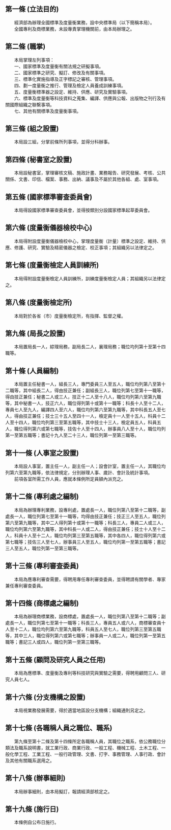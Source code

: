 第一條 (立法目的)
-----------------
　　經濟部為辦理全國標準及度量衡業務，設中央標準局（以下簡稱本局）。  
　　全國專利及商標業務，未設專責掌理機關前，由本局辦理之。  


第二條 (職掌)
-------------
　　本局掌理左列事項：  
　　一、國家標準及度量衡有關法規之研擬事項。  
　　二、國家標準之研究、擬訂、修改及有關事項。  
　　三、標準化實施指導及正字標記之審核、管理事項。  
　　四、劃一度量衡之推行、管理及檢定人員養成訓練事項。  
　　五、度量衡標準器之設定、維持、供應、研究及實驗事項。  
　　六、標準及度量衡等科技資料之蒐集、編譯、供應與公報、出版物之刊行及有關國際組織之聯繫事項。  
　　七、其他有關標準及度量衡事項。  


第三條 (組之設置)
-----------------
　　本局設三組，分掌前條所列事項，並得分科辦事。  


第四條 (秘書室之設置)
---------------------
　　本局設秘書室，掌理審核文稿、施政計畫、業務報告、研究發展、考核、公共關係、文書、印信、檔案、事務、出納、議事及不屬於其他各組、處、室事項。  


第五條 (國家標準審查委員會)
---------------------------
　　本局得設國家標準審查委員會，並得按類別分設國家標準起草委員會。  


第六條 (度量衡儀器檢校中心)
---------------------------
　　本局得附設度量衡儀器檢校中心，掌理度量衡（計量）標準之設定、維持、供應、修護、研究、實驗及精密儀器之檢定、校正事項；其組織另以法律定之。  


第七條 (度量衡檢定人員訓練所)
-----------------------------
　　本局得附設度量衡檢定人員訓練所，訓練度量衡檢定人員；其組織另以法律定之。  


第八條 (度量衡檢定所)
---------------------
　　本局對於各省（市）度量衡檢定所，有指揮、監督之權。  


第九條 (局長之設置)
-------------------
　　本局置局長一人，綜理局務，副局長二人，襄理局務；職位均列第十至第十四職等。  


第十條 (人員編制)
-----------------
　　本局置主任秘書一人，組長三人，專門委員三人至五人，職位均列第八至第十二職等，其中組長二人，得由技正兼任；副組長三人，職位列第七至第十一職等，得由技正兼任；秘書二人或三人，技正十二人至十八人，職位均列第六至第九職等，其中秘書一人，技正六人，職位得列第十或第十一職等；科長十人至十二人，專員七人至九人，編譯四人至六人，職位均列第六至第九職等，其中科長五人至七人，得由技正兼任；技士三十五人至四十一人，檢定員十一人至十五人，科員十二人至十四人，職位均列第三至第五職等，其中技士十三人，檢定員五人，科員五人，職位得列第六或第七職等，技佐十人至十四人，辦事員八人至十人，職位均列第一至第五職等；書記十九人至二十三人，職位列第一至第三職等。  


第十一條 (人事室之設置)
-----------------------
　　本局設人事室，置主任一人，副主任一人；設會計室，置主任一人，其職位均列第六至第九職等，依法律規定，分別辦理人事、歲計、會計及統計事項。  
　　前項各室所需工作人員，應就本條例所定員額內派充之。  


第十二條 (專利處之編制)
-----------------------
　　本局為辦理專利業務，設專利處，置處長一人，職位列第八至第十二職等，副處長一人，職位列第七至第十一職等，均得由技正兼任；技正三人至五人，職位列第六至第九職等，其中二人得列第十或第十一職等；科長三人，專員二人或三人，職位均列第六至第九職等，其中科長一人或二人，得由技正兼任；技士十人至十二人，科員十人至十二人，職位均列第三至第五職等，其中各四人，職位得列第六或第七職等；技佐三人至七人，辦事員三人至五人，職位均列第一至第五職等；書記三人至五人，職位列第一至第三職等。  


第十三條 (專利審查委員)
-----------------------
　　本局為應專利審查需要，得聘用專任專利審查委員，並得聘請有關學者、專家兼任專利審查委員。  


第十四條 (商標處之編制)
-----------------------
　　本局為辦理商標業務，設商標處，置處長一人，職位列第八至第十二職等；副處長一人，職位列第七至第十一職等；科長三人，專員五人或六人，商標審查員十人至十二人，職位均列第六至第九職等，科員五人至七人，職位列第三至第五職等，其中三人，職位得列第六或第七職等；辦事員一人或二人，職位列第一至第五職等；書記三人或四人，職位列第一至第三職等。  


第十五條 (顧問及研究人員之任用)
-------------------------------
　　本局為應標準、度量衡及專利等科技研究與實驗之需要，得聘用顧問三人、研究人員七人。  


第十六條 (分支機構之設置)
-------------------------
　　本局視業務發展需要，得於適當地區設分支機構；組織通則另定之。  


第十七條 (各職稱人員之職位、職系)
---------------------------------
　　第九條至第十二條及第十四條所定各職稱人員，其職位之職系，依公務職位分類法及職系說明書，就工業行政、商業行政、一般工程、機械工程、土木工程、一般化學工程、工業工程、一般行政管理、文書、打字、事務管理、人事行政、會計及其他有關職系選用之。  


第十八條 (辦事細則)
-------------------
　　本局辦事細則，由本局擬訂，報請經濟部核定之。  


第十九條 (施行日)
-----------------
　　本條例自公布日施行。